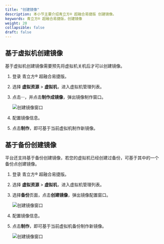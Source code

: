 ```yaml
---
title: "创建镜像"
description: 本小节主要介绍青立方® 超融合易捷版 创建镜像。 
keywords: 青立方® 超融合易捷版，创建镜像
weight: 20
collapsible: false
draft: false
---
```




## 基于虚拟机创建镜像

基于虚拟机创建镜像需要预先将虚拟机关机后才可以创建镜像。

1. 登录 青立方® 超融合易捷版。
2. 选择 **虚拟资源** > **虚拟机**，进入虚拟机管理列表。
3. 点击···，并点击**制作成镜像**，弹出镜像制作窗口。
   
   ![创建镜像窗口](../../../_images/create_image.png)

4. 配置镜像信息。

5. 点击**制作**，即可基于当前虚拟机制作新镜像。

## 基于备份创建镜像

平台还支持基于备份创建镜像，若您的虚拟机已经创建过备份，可基于其中的一个备份点创建镜像。

1. 登录 青立方® 超融合易捷版。
2. 选择 **虚拟资源** > **虚拟机**，进入虚拟机管理列表。
3. 选择**备份**页面，点击**创建镜像**，弹出镜像配置窗口。

   ![创建镜像窗口](../../../_images/create_image2.png)

4. 配置镜像信息。

5. 点击**制作**，即可基于当前虚拟机备份制作新镜像。
   
   ![创建镜像窗口](../../../_images/create_image3.png)
